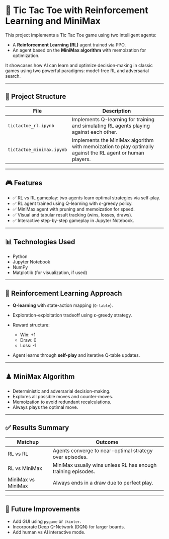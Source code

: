 # 🧠 Tic Tac Toe with Reinforcement Learning and MiniMax

This project implements a Tic Tac Toe game using two intelligent agents:

* A **Reinforcement Learning (RL)** agent trained via PPO.
* An agent based on the **MiniMax algorithm** with memoization for optimization.

It showcases how AI can learn and optimize decision-making in classic games using two powerful paradigms: model-free RL and adversarial search.

---

## 📂 Project Structure

| File                      | Description                                                                                                |
| ------------------------- | ---------------------------------------------------------------------------------------------------------- |
| `tictactoe_rl.ipynb`      | Implements Q-learning for training and simulating RL agents playing against each other.                    |
| `tictactoe_minimax.ipynb` | Implements the MiniMax algorithm with memoization to play optimally against the RL agent or human players. |

---

## 🎮 Features

* ✅ RL vs RL gameplay: two agents learn optimal strategies via self-play.
* ✅ RL agent trained using Q-learning with ε-greedy policy.
* ✅ MiniMax agent with pruning and memoization for speed.
* ✅ Visual and tabular result tracking (wins, losses, draws).
* ✅ Interactive step-by-step gameplay in Jupyter Notebook.

---

## 📊 Technologies Used

* Python
* Jupyter Notebook
* NumPy
* Matplotlib (for visualization, if used)

---

## 🧠 Reinforcement Learning Approach

* **Q-learning** with state-action mapping (`Q-table`).
* Exploration-exploitation tradeoff using ε-greedy strategy.
* Reward structure:

  * Win: +1
  * Draw: 0
  * Loss: -1
* Agent learns through **self-play** and iterative Q-table updates.

---

## ♟️ MiniMax Algorithm

* Deterministic and adversarial decision-making.
* Explores all possible moves and counter-moves.
* Memoization to avoid redundant recalculations.
* Always plays the optimal move.

---

## ✅ Results Summary

| Matchup            | Outcome                                                      |
| ------------------ | ------------------------------------------------------------ |
| RL vs RL           | Agents converge to near-optimal strategy over episodes.      |
| RL vs MiniMax      | MiniMax usually wins unless RL has enough training episodes. |
| MiniMax vs MiniMax | Always ends in a draw due to perfect play.                   |

---

## 📌 Future Improvements

* Add GUI using `pygame` or `tkinter`.
* Incorporate Deep Q-Network (DQN) for larger boards.
* Add human vs AI interactive mode.

